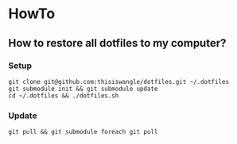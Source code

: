 HowTo
======

## How to restore all dotfiles to my computer?

### Setup

```
git clone git@github.com:thisiswangle/dotfiles.git ~/.dotfiles
git submodule init && git submodule update
cd ~/.dotfiles && ./dotfiles.sh
```
### Update

```
git pull && git submodule foreach git pull
```

